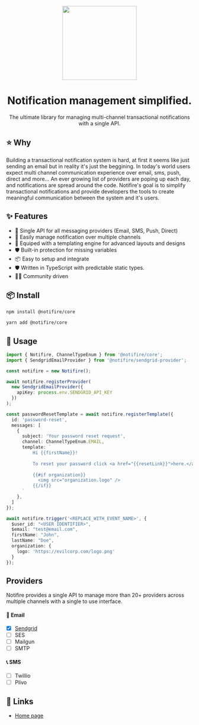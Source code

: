 <p align="center">
  <a href="https://notifire.co">
    <img width="200" src="https://notifire.co/img/logo.png">
  </a>
</p>

<h1 align="center">Notification management simplified.</h1>

<div align="center">
The ultimate library for managing multi-channel transactional notifications with a single API. 
</div>

## ⭐️ Why
Building a transactional notification system is hard, at first it seems like just sending an email but in reality it's just the beggining. In today's world users expect multi channel communication experience over email, sms, push, direct and more... An ever growing list of providers are poping up each day, and notifications are spread around the code. Notifire's goal is to simplify transactional notifications and provide developers the tools to create meaningful communication between the system and it's users.

## ✨ Features

- 🌈 Single API for all messaging providers (Email, SMS, Push, Direct)
- 💅 Easily manage notification over multiple channels
- 🚀 Equiped with a templating engine for advanced layouts and designs 
- 🛡 Built-in protection for missing variables
- 📦 Easy to setup and integrate
- 🛡 Written in TypeScript with predictable static types.
- 👨‍💻 Community driven

## 📦 Install

```bash
npm install @notifire/core
```

```bash
yarn add @notifire/core
```

## 🔨 Usage

```ts
import { Notifire, ChannelTypeEnum } from '@notifire/core';
import { SendgridEmailProvider } from '@notifire/sendgrid-provider';

const notifire = new Notifire();

await notifire.registerProvider(
  new SendgridEmailProvider({
    apiKey: process.env.SENDGRID_API_KEY
  })
);

const passwordResetTemplate = await notifire.registerTemplate({
  id: 'password-reset',
  messages: [
    {
      subject: 'Your password reset request',
      channel: ChannelTypeEnum.EMAIL,
      template: `
          Hi {{firstName}}!
          
          To reset your password click <a href="{{resetLink}}">here.</a>
          
          {{#if organization}}
            <img src="organization.logo" />
          {{/if}}
      `
    },
  ]
});

await notifire.trigger('<REPLACE_WITH_EVENT_NAME>', {
  $user_id: "<USER IDENTIFIER>",
  $email: "test@email.com",
  firstName: "John",
  lastName: "Doe",
  organization: {
    logo: 'https://evilcorp.com/logo.png'
  }
});
```

## Providers
Notifire provides a single API to manage more than 20+ providers across multiple channels with a single to use interface.

#### 💌 Email
- [x] [Sendgrid](https://github.com/notifirehq/sendgrid)
- [ ] SES
- [ ] Mailgun
- [ ] SMTP

#### 📞 SMS
- [ ] Twillio
- [ ] Plivo

## 🔗 Links
- [Home page](https://notifire.co/)
